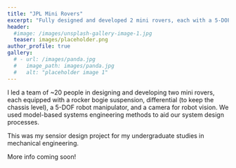 ```yaml
---
title: "JPL Mini Rovers"
excerpt: "Fully designed and developed 2 mini rovers, each with a 5-DOF manipulator."
header:
  #image: /images/unsplash-gallery-image-1.jpg
  teaser: images/placeholder.png
author_profile: true
gallery:
  # - url: /images/panda.jpg
  #   image_path: images/panda.jpg
  #   alt: "placeholder image 1"
---
```


I led a team of ~20 people in designing and developing two mini rovers, each equipped with a rocker bogie suspension, differential (to keep the chassis level), a 5-DOF robot manipulator, and a camera for robot vision. We used model-based systems engineering methods to aid our system design processes.

This was my sensior design project for my undergraduate studies in mechanical engineering.

More info coming soon!